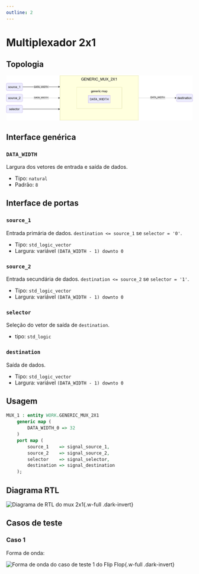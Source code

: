 ```yaml
---
outline: 2
---
```


# Multiplexador 2x1

## Topologia

![alt text](/public/images/reference/report_components/generic_mux_2x1.drawio.svg)

## Interface genérica

### `DATA_WIDTH` <Badge type="neutral" text="GENERIC" />

Largura dos vetores de entrada e saída de dados.

- Tipo: `natural`
- Padrão: `8`

## Interface de portas

### `source_1` <Badge type="success" text="INPUT" />

Entrada primária de dados. `destination <= source_1` se `selector = '0'`.

- Tipo: `std_logic_vector`
- Largura: variável `(DATA_WIDTH - 1) downto 0`

### `source_2` <Badge type="success" text="INPUT" />

Entrada secundária de dados. `destination <= source_2` se `selector = '1'`.

- Tipo: `std_logic_vector`
- Largura: variável `(DATA_WIDTH - 1) downto 0`

### `selector` <Badge type="success" text="INPUT" />

Seleção do vetor de saída de `destination`.

- tipo: `std_logic`

### `destination` <Badge type="danger" text="OUTPUT" />

Saída de dados.

- Tipo: `std_logic_vector`
- Largura: variável `(DATA_WIDTH - 1) downto 0`

## Usagem

```vhdl
MUX_1 : entity WORK.GENERIC_MUX_2X1
    generic map (
        DATA_WIDTH_0 => 32
    )
    port map (
        source_1    => signal_source_1,
        source_2    => signal_source_2,
        selector    => signal_selector,
        destination => signal_destination
    );
```

## Diagrama RTL

<pan-container>

![Diagrama de RTL do mux 2x1](/images/reference/components/generic_mux_2x1_netlist.svg){.w-full .dark-invert}

</pan-container>

## Casos de teste

### Caso 1 <Badge type="info" text="tb_generic_mux_2x1_case_1" />

Forma de onda:

<pan-container :grid="false">

![Forma de onda do caso de teste 1 do Flip Flop](/images/reference/components/tb_generic_mux_2x1_case_1.svg){.w-full .dark-invert}

</pan-container>
